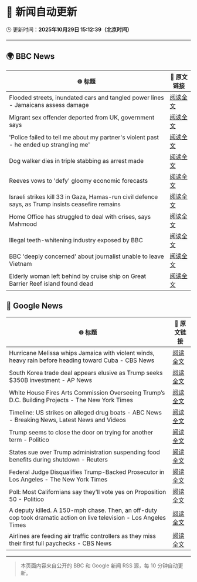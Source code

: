 # 🧠 新闻自动更新

🕒 更新时间：**2025年10月29日 15:12:39（北京时间）**

---

## 🌍 BBC News

| 🌐 标题 | 🔗 原文链接 |
|--------|-------------|
| Flooded streets, inundated cars and tangled power lines - Jamaicans assess damage | [阅读全文](https://www.bbc.com/news/videos/cg43xevpvw5o?at_medium=RSS&at_campaign=rss) |
| Migrant sex offender deported from UK, government says | [阅读全文](https://www.bbc.com/news/articles/cly9rxlvp85o?at_medium=RSS&at_campaign=rss) |
| 'Police failed to tell me about my partner's violent past - he ended up strangling me' | [阅读全文](https://www.bbc.com/news/articles/c629gz5g0emo?at_medium=RSS&at_campaign=rss) |
| Dog walker dies in triple stabbing as arrest made | [阅读全文](https://www.bbc.com/news/articles/c5ypkd57n97o?at_medium=RSS&at_campaign=rss) |
| Reeves vows to 'defy' gloomy economic forecasts | [阅读全文](https://www.bbc.com/news/articles/cql9ez5grpqo?at_medium=RSS&at_campaign=rss) |
| Israeli strikes kill 33 in Gaza, Hamas-run civil defence says, as Trump insists ceasefire remains | [阅读全文](https://www.bbc.com/news/articles/cgjdy5eevn2o?at_medium=RSS&at_campaign=rss) |
| Home Office has struggled to deal with crises, says Mahmood | [阅读全文](https://www.bbc.com/news/articles/cp3d7ljx71do?at_medium=RSS&at_campaign=rss) |
| Illegal teeth-whitening industry exposed by BBC | [阅读全文](https://www.bbc.com/news/articles/c20z7xx6nr4o?at_medium=RSS&at_campaign=rss) |
| BBC 'deeply concerned' about journalist unable to leave Vietnam | [阅读全文](https://www.bbc.com/news/articles/cvg70064d2vo?at_medium=RSS&at_campaign=rss) |
| Elderly woman left behind by cruise ship on Great Barrier Reef island found dead | [阅读全文](https://www.bbc.com/news/articles/c62eww646wjo?at_medium=RSS&at_campaign=rss) |

## 📰 Google News

| 🌐 标题 | 🔗 原文链接 |
|--------|-------------|
| Hurricane Melissa whips Jamaica with violent winds, heavy rain before heading toward Cuba - CBS News | [阅读全文](https://news.google.com/rss/articles/CBMijwFBVV95cUxOLVNXUWNPcEZBbXBSX0x5RkRETzRHMXh5c3FIWDFVUW5ORUxwbEtibGNWNmxlX1pHVWg0cGhsRXBVdVZ5MWV4RS1KaFdmX3R1emtVMk9JOVVyR3ZpQkVjNzc4LWtvanFvamFTS1pxX0RvSUVqMjl1UWpOd3RubWpyNl9UTldFVmlBT3ZqYmMwZ9IBlAFBVV95cUxPek9SNzRzNTFFOWhXc3lvRWoxeEFDaXFvOVE1ZXE5UkFzMVlWRVV0MnFFN29MOHFqWGpTTDBnb3UxMTRHOHZnT2o0WVYtOXczVE95aW10UnQzT1hZcE1NMzE4anFjbUFYWkdNaEFmbk9uY05tMHhzcDl4OU1nZTVGOEVtNWM1LW9haFBRbDNaeE1iejFx?oc=5) |
| South Korea trade deal appears elusive as Trump seeks $350B investment - AP News | [阅读全文](https://news.google.com/rss/articles/CBMimwFBVV95cUxQZVladEl3YlJmZmNMN3NqNlRBMXJzTF9WRDdhcHpMWm0tX29lOTlmMDZLU2RfWmhJZXg3MGc0SzBTaThNUVpzUHFuMUVjRUc0bU9uaG0xVVNfQ0p4MUlCZjRaQWhCUGNmY09FQnJ6Tm5xeXdOaWhFTGFYbGxhTXZVeWROSm1PMDBIWFFBOFdGQjNkOEVMV05VYTFjdw?oc=5) |
| White House Fires Arts Commission Overseeing Trump’s D.C. Building Projects - The New York Times | [阅读全文](https://news.google.com/rss/articles/CBMilAFBVV95cUxNV3hnbWtic1FLd3diVnpGMWlEb2VZQmc4N2JSY2hXUlpVSDlfRWdKUWZKTFdvYUVUVjhJWHpjSm8wa2RRamphRXdkUENhQnVNMy1idnRpS3hodFFvRGVvSVZ3TC1iUGVHeFNVZGZyVUhxY1c0dW9tREpIU0hyX1pLX3d6Sy1jMGZ4VXNSVkdJUmZzQXgt?oc=5) |
| Timeline: US strikes on alleged drug boats - ABC News - Breaking News, Latest News and Videos | [阅读全文](https://news.google.com/rss/articles/CBMikwFBVV95cUxOVnF6OG41bktkeVBkUVpKcXJHbC0ycjF0aTJKQTNfclM1SDhYN2V4S0l1bVZrQWZpMVdyQXk4bWRBY2htTmdLdVBhRHRyYjNFQjEtQkJoQlN1c0dxTm1XYjhIS3lvcnJNbzFFOU16T0g2TlhPQk1pbVFYdVpDUW16ZG5VQ1ZBTGpGRVpsVk5NUjFGRGPSAZgBQVVfeXFMTkFiNVhOZmNXOFRMZXR3c0R0bDE0VHdDS3FZQ2lRQU8yb3JRdjRlQl92NVJicXdabk1obmdXUFc5dzdza0k3S0w1Vi1sY1hfNWVJaUpIMFdtU0N1UWV0TzdoOXVmbkdMN3Eya2VMRi1mQ2JsODBBRjRKLS1LRjAwbUd4bks0Y1ZtTjZMNjEyd2Jhc0lIa3h4LVY?oc=5) |
| Trump seems to close the door on trying for another term - Politico | [阅读全文](https://news.google.com/rss/articles/CBMid0FVX3lxTE85elowMnpoZlJxMGRsSXRUZ2l3UjlSaFpiQW9ocmtfVEtJblhReHFWZ2t1cnJ0WkFVdkNVNm5pV3I5em92M2lkTXF3VkptVnhZVTBvWURoSkk3MnJVT0V5YUNLSE1vUk9XR2RyOENQMWZSYTV3TDZR?oc=5) |
| States sue over Trump administration suspending food benefits during shutdown - Reuters | [阅读全文](https://news.google.com/rss/articles/CBMivwFBVV95cUxNZmc4ZXF5clhERmduX3R3SjF6UGV5ODh4bGIxcmg1eC02SjFoQlFfWTdONWRQZUl0SC1ucVVkbDVuNmYya2lqUnVxazFBZFNib2JoNVp2RllBWjl3TDE1SFhsRnluWGEtQVZhckZQMS0wU19JZnJNZm1OZGY5dDF5cnJUVXlreldXZG12ejRPYXV3eVFrRXpzQTdwNmxPNEtXOWh2WUdrZVEwMnNGcndqd1Ryb3VUTXZzV3RUWEc2NA?oc=5) |
| Federal Judge Disqualifies Trump-Backed Prosecutor in Los Angeles - The New York Times | [阅读全文](https://news.google.com/rss/articles/CBMijwFBVV95cUxQd2pfQjVOQW9oeE5RcWxtQ2hhbHlZRzVnVUl1ZUoxMkFwU0pmN3o2TzNhNUdqTWdMeDdQUnZjeEF2SFJXS1VEaTZwRTkxNy1sLVVxUlZJZUFFcWdBM3MxbUlrSzdDZUJWMl92a2hkVkpYRTJldkl0T3E0ZVI2Y1Nlb2lpRTBRUktOZDUwOHR0NA?oc=5) |
| Poll: Most Californians say they’ll vote yes on Proposition 50 - Politico | [阅读全文](https://news.google.com/rss/articles/CBMinAFBVV95cUxOQ3dEcFY5bXFCdjZBbm13SHBXN2FOaTU1ZWRfRHBlOVRpQ3VsbV93M3NfRE0yaVl6WC1nVjQzZDcxUDdFTXB0ME00MDBkYXliaV9hTGoxRGg0UEpGMXpnRXJmTnNLZFNwRVZXNTMtYWZ2MXVNcGF5c2NXbjZIcjB4dloyRHc5YVRlcHBzRG15Q0dOdVZhNDlESzd2eGI?oc=5) |
| A deputy killed. A 150-mph chase. Then, an off-duty cop took dramatic action on live television - Los Angeles Times | [阅读全文](https://news.google.com/rss/articles/CBMirwFBVV95cUxPNEhQcDFnTzhMRl96OUFiWEJCZjBrUnNGMHhLTC1fcFBiYTUzZlNNOE9ZSmk3RGRrU0NUUHVwYlNzTmVFRWNhQW9yWWxtS2M1RnY1RGF0Q0xjWkJOVkozNktHeXI5MllWel9rWDNib3FtdVQ5OFlzZFRQOW9Vb0hWQUVYOUhXS1VZcEd0dnNrajR3clJ4QWs3YXZ3YnNoU09ERGE1SVROZFBRWGxNSkRr?oc=5) |
| Airlines are feeding air traffic controllers as they miss their first full paychecks - CBS News | [阅读全文](https://news.google.com/rss/articles/CBMipgFBVV95cUxOSUItYUFQRGtyaUlISXltWHVVRXVoVmpkS3RmR0VlTmtfZ0Z4QzJ4QXRqV2dpSjJxSmFYWHNCenJfaE1ySGRGU2dyRm5LS09pVlhreEF5dW45b1RoZjJpaUdraFEzblJCLUk1Y2ZjcDlfTjNLMUZwZVQ3UUxiaEhIb2Z6dTQ5T3B1blh4M29yR0tzSm1QX3ZhWDJaNENuTDZ0dHlOMUln0gGrAUFVX3lxTE9jQmM0R2llM2Z6TGIyWkp3NW95allFX1JfRTJIOUI5dGVnNkVhdlhJV0cwOEF4QkkxejljR0JFQmlBb2NqZGNFT0RuNWRRWnNycDh5d3B1T2RlS1hVdHgweGlwQ3RBaTFra0NYMnZDa2VlcHRZSVpNWFZnYmJoYXQxYmtJdFc0cHo4MW9GbEg0NXlGeVlGZWM1NUtnZFhZcXp2bnlkYy15U3BiWQ?oc=5) |

---
> 本页面内容来自公开的 BBC 和 Google 新闻 RSS 源，每 10 分钟自动更新。